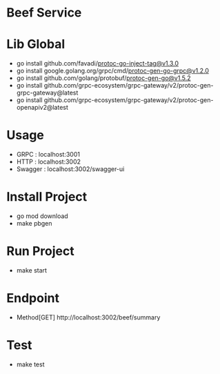 # Beef Service

# Lib Global
- go install github.com/favadi/protoc-go-inject-tag@v1.3.0
- go install google.golang.org/grpc/cmd/protoc-gen-go-grpc@v1.2.0
- go install github.com/golang/protobuf/protoc-gen-go@v1.5.2
- go install github.com/grpc-ecosystem/grpc-gateway/v2/protoc-gen-grpc-gateway@latest
- go install github.com/grpc-ecosystem/grpc-gateway/v2/protoc-gen-openapiv2@latest

# Usage

- GRPC : localhost:3001
- HTTP : localhost:3002
- Swagger : localhost:3002/swagger-ui

# Install Project

- go mod download
- make pbgen

# Run Project
- make start

# Endpoint
- Method[GET] http://localhost:3002/beef/summary

# Test
- make test